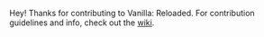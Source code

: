 Hey! Thanks for contributing to Vanilla: Reloaded. For contribution guidelines and info, check out the [wiki](https://github.com/LittleImprovementsCustom/LittleImprovementsCustom/wiki).

